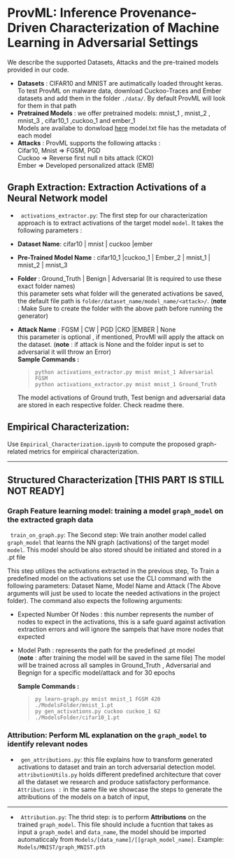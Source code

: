 # ProvML: Inference Provenance-Driven Characterization of Machine Learning in Adversarial Settings

We describe the supported Datasets, Attacks and the pre-trained models provided in our code. <br />

- **Datasets** : CIFAR10 and MNIST are autimatically loaded throught keras. To test ProvML on malware data, download Cuckoo-Traces and Ember datasets and add them in the folder `./data/`. By default ProvML will look for them in that path<br />
- **Pretrained Models** : we offer pretrained models: mnist_1 , mnist_2 , mnist_3 , cifar10_1 ,cuckoo_1 and ember_1 <br />
  Models are availabe to donwload [here](https://drive.google.com/drive/folders/1a0kdq4waz8SXU9gThsUmKsR0YTSuaEWO?usp=share_link)
  model.txt file has the metadata of each model
- **Attacks** : ProvML supports the following attacks : <br />
  Cifar10, Mnist => FGSM, PGD <br />
  Cuckoo => Reverse first null n bits attack (CKO) <br />
  Ember => Developed personalized attack (EMB) <br />

## Graph Extraction: Extraction Activations of a Neural Network model

- ` activations_extractor.py`: The first step for our characterization approach is to extract activations of the target model `model`. It takes the following parameters :

- **Dataset Name**: cifar10 | mnist | cuckoo |ember <br />
- **Pre-Trained Model Name** : cifar10_1 |cuckoo_1 | Ember_2 | mnist_1 | mnist_2 | mnist_3 <br />
- **Folder** : Ground_Truth | Benign | Adversarial (It is required to use these exact folder names) <br />
  this parameter sets what folder will the generated activations be saved, the default file path is
  `folder/dataset_name/model_name/<attack>/`.
  (**note** : Make Sure to create the folder with the above path before running the generator)
- **Attack Name** : FGSM | CW | PGD |CKO |EMBER | None <br />
  this parameter is optional , if mentioned, ProvMl will apply the attack on the dataset.
  (**note** : if attack is None and the folder input is set to adversarial it will throw an Error) <br />
  **Sample Commands :** <br />
  > `python activations_extractor.py mnist mnist_1 Adversarial FGSM` <br /> `python activations_extractor.py mnist mnist_1 Ground_Truth  ` <br />
  
  The model activations of Ground truth, Test benign and adversarial data are stored in each respective folder. Check readme there. 


## Empirical Characterization:
 
 Use `Empirical_Characterization.ipynb` to compute the proposed graph-related metrics for empirical characterization.

---
## Structured Characterization [THIS PART IS STILL NOT READY]

### Graph Feature learning model: training a model `graph_model` on the extracted graph data

` train_on_graph.py`: The Second step: We train another model called `graph_model` that learns the NN graph (activations) of the target model `model`. This model should be also stored should be initiated and stored in a .pt file <br />

This step utilizes the activations extracted in the previous step, To Train a predefined model on the activations set use the CLI command with the following parameters: Dataset Name, Model Name and Attack
  (The Above arguments will just be used to locate the needed activations in the project folder).
  The command also expects the following arguments: <br />
- Expected Number Of Nodes : this number represents the number of nodes to expect in the activations, this is a safe guard against activation extraction errors and will ignore the sampels that have more nodes that expected
- Model Path : represents the path for the predefined .pt model <br/>
  (**note** : after training the model will be saved in the same file)
  The model will be trained across all samples in Ground_Truth , Adversarial and Begnign for a specific model/attack and for 30 epochs

  **Sample Commands :** <br />

  > `py learn-graph.py mnist mnist_1 FGSM 420 ./ModelsFolder/mnist_1.pt` <br /> `py gen_activations.py cuckoo cuckoo_1 62 ./ModelsFolder/cifar10_1.pt  ` <br />


### Attribution: Perform ML explanation on the `graph_model` to identify relevant nodes

- ` gen_attributions.py`: this file explains how to transform generated activations to dataset and train an torch adversarial detection model. ` attributionUtils.py` holds different predefined architecture that cover all the dataset we research and produce satisfactory performance.
  ` Attributions :` in the same file we showcase the steps to generate the attributions of the models on a batch of input,
  
 --- 
  
  - ` Attribution.py`: The thrid step: is to perform **Attributions** on the trained `graph_model`. This file should include a fucntion that takes as input a `graph_model` and `data_name`, the model should be imported automaticcaly from `Models/[data_name]/[[graph_model_name]`. Example: `Models/MNIST/graph_MNIST.pth`

